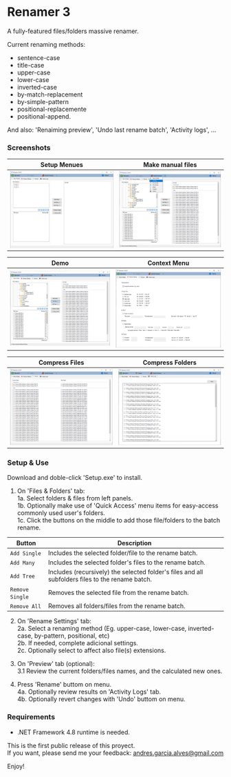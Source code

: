 # Renamer 3

A fully-featured files/folders massive renamer.

Current renaming methods:
- sentence-case
- title-case
- upper-case
- lower-case
- inverted-case
- by-match-replacement
- by-simple-pattern
- positional-replacemente
- positional-append.

And also: 'Renaiming preview', 'Undo last rename batch', 'Activity logs', ...

### Screenshots

| Setup Menues      | Make manual files |
|-------------------|-------------------|
| ![](Resources/Screenshot-01.png) | ![](Resources/Screenshot-02.png) |

| Demo              |  Context Menu     |
|-------------------|-------------------|
| ![](Resources/Screenshot-03.png) | ![](Resources/Screenshot-04.png) |

| Compress Files    | Compress Folders  |
|-------------------|-------------------|
| ![](Resources/Screenshot-05.png) | ![](Resources/Screenshot-06.png) |

### Setup & Use

Download and  doble-click 'Setup.exe' to install.  

1. On 'Files & Folders' tab:  
1a. Select folders & files from left panels.  
1b. Optionally make use of 'Quick Access' menu items for easy-access commonly used user's folders.  
1c. Click the buttons on the middle to add those file/folders to the batch rename.  

| Button | Description |
|---------|-------------|
| `Add Single` | Includes the selected folder/file to the rename batch. |
| `Add Many` | Includes the selected folder's files to the rename batch. |
| `Add Tree` | Includes (recursively) the selected folder's files and all subfolders files to the rename batch. |
| `Remove Single` | Removes the selected file from the rename batch. |
| `Remove All` | Removes all folders/files from the rename batch. |

2. On 'Rename Settings' tab:  
2a. Select a renaming method (Eg. upper-case, lower-case, inverted-case, by-pattern, positional, etc)  
2b. If needed, complete adicional settings.  
2c. Optionally select to affect also file(s) extensions.  

3. On 'Preview' tab (optional):  
3.1 Review the current folders/files names, and the calculated new ones.  

4. Press 'Rename' buttom on menu.  
4a. Optionally review results on 'Activity Logs' tab.  
4b. Optionally revert changes with 'Undo' buttom on menu.  

### Requirements

- .NET Framework 4.8 runtime is needed.  

This is the first public release of this proyect.  
If you want, please send me your feedback: andres.garcia.alves@gmail.com  

Enjoy!
